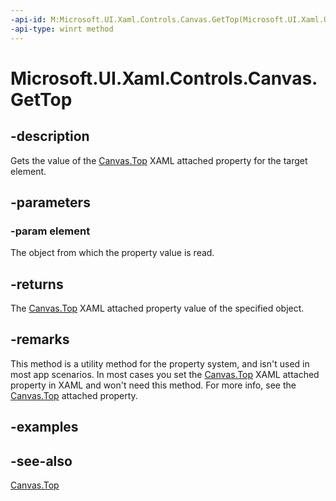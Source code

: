 ```yaml
---
-api-id: M:Microsoft.UI.Xaml.Controls.Canvas.GetTop(Microsoft.UI.Xaml.UIElement)
-api-type: winrt method
---
```


<!-- Method syntax
public double GetTop(Windows.UI.Xaml.UIElement element)
-->

# Microsoft.UI.Xaml.Controls.Canvas.GetTop

## -description
Gets the value of the [Canvas.Top](/windows/winui/api/microsoft.ui.xaml.controls.canvas#xaml-attached-properties) XAML attached property for the target element.

## -parameters
### -param element
The object from which the property value is read.

## -returns
The [Canvas.Top](/windows/winui/api/microsoft.ui.xaml.controls.canvas#xaml-attached-properties) XAML attached property value of the specified object.

## -remarks
This method is a utility method for the property system, and isn't used in most app scenarios. In most cases you set the [Canvas.Top](/windows/winui/api/microsoft.ui.xaml.controls.canvas#xaml-attached-properties) XAML attached property in XAML and won't need this method. For more info, see the [Canvas.Top](/windows/winui/api/microsoft.ui.xaml.controls.canvas#xaml-attached-properties) attached property.

## -examples

## -see-also
[Canvas.Top](/windows/winui/api/microsoft.ui.xaml.controls.canvas#xaml-attached-properties)
